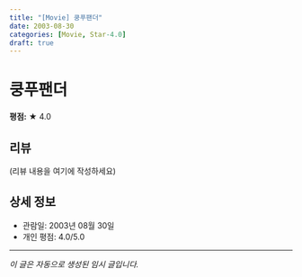 ```yaml
---
title: "[Movie] 쿵푸팬더"
date: 2003-08-30
categories: [Movie, Star-4.0]
draft: true
---
```


# 쿵푸팬더

**평점:** ★ 4.0

## 리뷰

(리뷰 내용을 여기에 작성하세요)

## 상세 정보

- 관람일: 2003년 08월 30일
- 개인 평점: 4.0/5.0

---

*이 글은 자동으로 생성된 임시 글입니다.*
